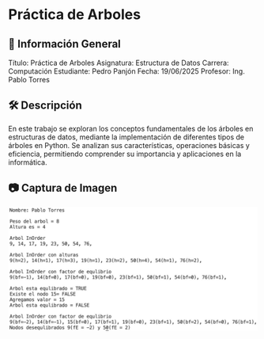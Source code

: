 # Práctica de Arboles
## 📌 Información General
Título: Práctica de Arboles
Asignatura: Estructura de Datos
Carrera: Computación
Estudiante: Pedro Panjón
Fecha: 19/06/2025
Profesor: Ing. Pablo Torres
## 🛠 Descripción
En este trabajo se exploran los conceptos fundamentales de los árboles en estructuras de datos, mediante la implementación de diferentes tipos de árboles en Python. Se analizan sus características, operaciones básicas y eficiencia, permitiendo comprender su importancia y aplicaciones en la informática.
## 📷 Captura de Imagen

![Captura de ejemplo](Imagen%20de%20WhatsApp%202025-06-19%20a%20las%2019.16.49_349b8aec.jpg)